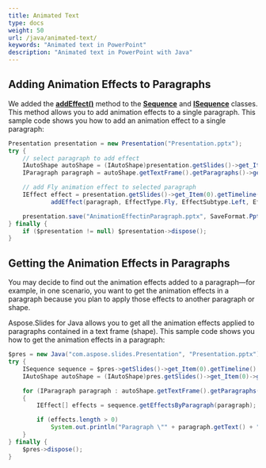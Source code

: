 ```yaml
---
title: Animated Text
type: docs
weight: 50
url: /java/animated-text/
keywords: "Animated text in PowerPoint"
description: "Animated text in PowerPoint with Java"
---
```


## Adding Animation Effects to Paragraphs

We added the [**addEffect()**](https://apireference.aspose.com/slides/java/com.aspose.slides/Sequence#addEffect-com.aspose.slides.IParagraph-int-int-int-) method to the [**Sequence**](https://apireference.aspose.com/slides/java/com.aspose.slides/Sequence) and [**ISequence**](https://apireference.aspose.com/slides/java/com.aspose.slides/ISequence) classes. This method allows you to add animation effects to a single paragraph. This sample code shows you how to add an animation effect to a single paragraph:

```java
Presentation presentation = new Presentation("Presentation.pptx");
try {
    // select paragraph to add effect
    IAutoShape autoShape = (IAutoShape)presentation.getSlides()->get_Item(0)->getShapes()->get_Item(0);
    IParagraph paragraph = autoShape.getTextFrame().getParagraphs()->get_Item(0);

    // add Fly animation effect to selected paragraph
    IEffect effect = presentation.getSlides()->get_Item(0).getTimeline().getMainSequence().
            addEffect(paragraph, EffectType.Fly, EffectSubtype.Left, EffectTriggerType.OnClick);

    presentation.save("AnimationEffectinParagraph.pptx", SaveFormat.Pptx);
} finally {
    if ($presentation != null) $presentation->dispose();
}
```

## Getting the Animation Effects in Paragraphs

You may decide to find out the animation effects added to a paragraph—for example, in one scenario, you want to get the animation effects in a paragraph because you plan to apply those effects to another paragraph or shape.

Aspose.Slides for Java allows you to get all the animation effects applied to paragraphs contained in a text frame (shape). This sample code shows you how to get the animation effects in a paragraph:

```java
$pres = new Java("com.aspose.slides.Presentation", "Presentation.pptx");
try {
    ISequence sequence = $pres->getSlides()->get_Item(0).getTimeline().getMainSequence();
    IAutoShape autoShape = (IAutoShape)pres.getSlides()->get_Item(0)->getShapes()->get_Item(0);

    for (IParagraph paragraph : autoShape.getTextFrame().getParagraphs())
    {
        IEffect[] effects = sequence.getEffectsByParagraph(paragraph);

        if (effects.length > 0)
            System.out.println("Paragraph \"" + paragraph.getText() + "\" has " + effects[0].getType() + " effect.");
    }
} finally {
    $pres->dispose();
}
```
